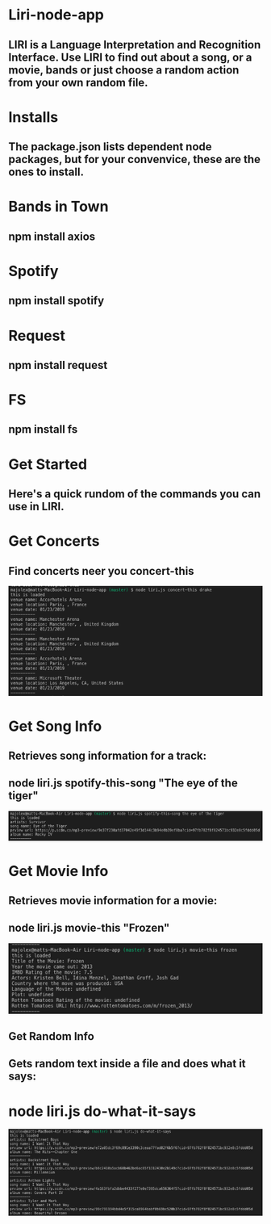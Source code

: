 # Liri-node-app

## LIRI is a Language Interpretation and Recognition Interface. Use LIRI to find out about a song, or a movie, bands or just choose a random action from your own random file.

# Installs
## The package.json lists dependent node packages, but for your convenvice, these are the ones to install.

# Bands in Town 
## npm install axios

# Spotify
## npm install spotify

# Request
## npm install request

# FS
## npm install fs

# Get Started
## Here's a quick rundom of the commands you can use in LIRI.

# Get Concerts
## Find concerts neer you concert-this 
![](images/concert.png)

# Get Song Info
## Retrieves song information for a track:

## node liri.js spotify-this-song "The eye of the tiger"
![](images/song.png)


# Get Movie Info
## Retrieves movie information for a movie:

## node liri.js movie-this "Frozen"
![](images/movie.png)

## Get Random Info
## Gets random text inside a file and does what it says:

# node liri.js  do-what-it-says
![](images/do-what-it-says.png)